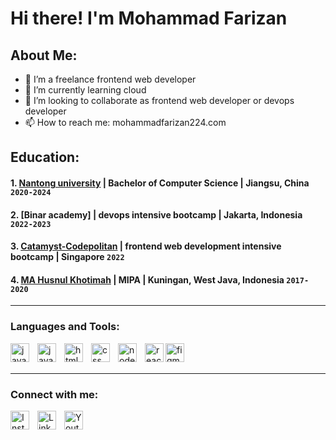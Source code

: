# Hi there! I'm Mohammad Farizan
## About Me:
- 🔭 I’m a freelance frontend web developer
- 🌱 I’m currently learning cloud
- 👯 I’m looking to collaborate as frontend web developer or devops developer
- 📫 How to reach me: mohammadfarizan224.com
## Education:
#### 1. [Nantong university](https://en.ntu.edu.cn/) | Bachelor of Computer Science | Jiangsu, China `2020-2024`
#### 2. [Binar academy] | devops intensive bootcamp | Jakarta, Indonesia `2022-2023`
#### 3. [Catamyst-Codepolitan](https://program.codepolitan.com/catamyst/) | frontend web development intensive bootcamp | Singapore `2022`
#### 4. [MA Husnul Khotimah](https://mahusnulkhotimah.sch.id/) | MIPA | Kuningan, West Java, Indonesia `2017-2020`

---

### Languages and Tools:

[<img align="left" alt="java" width="30px" src="https://cdn4.iconfinder.com/data/icons/logos-and-brands/512/181_Java_logo_logos-256.png" style="padding-right:10px;" />][webdev]
[<img align="left" alt="javascript" width="30px" src="https://cdn2.iconfinder.com/data/icons/designer-skills/128/code-programming-javascript-software-develop-command-language-256.png" style="padding-right:10px;" />][webdev]
[<img align="left" alt="html" width="30px" src="https://cdn1.iconfinder.com/data/icons/logotypes/32/badge-html-5-256.png" style="padding-right:10px;" />][webdev]
[<img align="left" alt="css" width="30px" src="https://cdn1.iconfinder.com/data/icons/logotypes/32/badge-css-3-256.png" style="padding-right:10px;" />][webdev]
[<img align="left" alt="nodejs" width="30px" src="https://cdn4.iconfinder.com/data/icons/logos-3/456/nodejs-new-pantone-black-256.png" style="padding-right:10px;" />][webdev]
[<img align="left" alt="react" width="30px" src="https://cdn1.iconfinder.com/data/icons/unicons-line-vol-5/24/react-256.png" style="padding-right:0px;" />][webdev]
[<img align="left" alt="figma" width="30px" src="https://cdn4.iconfinder.com/data/icons/logos-brands-in-colors/3000/figma-logo-256.png" style="padding-right:10px;" />][webdev]

<br />
<br />

---
### Connect with me:

[<img align="left" alt="Instagram" width="30px" src="https://cdn2.iconfinder.com/data/icons/social-media-applications/64/social_media_applications_3-instagram-256.png" style="padding-right:10px;" />](https://instagram.com/_farizan_?igshid=YmMyMTA2M2Y=)
&nbsp;&nbsp;
[<img align="left" alt="LinkedIn" width="30px" src="https://cdn1.iconfinder.com/data/icons/logotypes/32/square-linkedin-256.png" style="padding-right:10px;" />](https://www.linkedin.com/in/mohammad-farizan-008350214)
&nbsp;&nbsp;
[<img align="left" alt="Youtube" width="30px" src="https://cdn1.iconfinder.com/data/icons/logotypes/32/youtube-256.png" style="padding-right:10px;" />](https://youtube.com/channel/UCHovSgQPrW9m4AsTt6PVlJw)



[webdev]: https://github.com/mohammadfarizan
